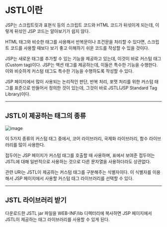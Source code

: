 # JSTL이란
JSP는 스크립트릿과 표현식 등의 스크립트 코드와 HTML 코드가 뒤섞이게 되는데, 이렇게 뒤섞인 JSP 코드는 알아보기가 쉽지 않다.

HTML 태그와 비슷한 태그를 사용해서 반복문이나 조건문을 처리할 수 있다면, 스크립트 코드를 사용할 때보다 보기 좋고 이해하기 쉬운 코드를 작성할 수 있을 것이다.

JSP는 새로운 태그를 추가할 수 있는 기능을 제공하고 있는데, 이것이 바로 커스텀 태그(Custom tag)이다.
JSP는 액션 태그를 제공하는데, 이들은 특수한 기능을 수행한다. 이와 비슷하게 커스텀 태그도 특수한 기능을 수행하도록 작성할 수 있다.

JSP 페이지에서 많이 사용되는 논리적인 판단, 반복 처리, 포맷 처리를 위한 커스텀 태그를 표준으로 만들어서 정의한 것이 있는데, 그것이 바로 JSTL(JSP Standard Tag Library)이다.
***
## JSTL이 제공하는 태그의 종류
![image](https://github.com/GYUNGAEEEE/WebProgramming/assets/158580466/2b1074fa-8be6-4aaa-a5d0-7b4769b53193)

이 5가지 종류의 커스텀 태그 중에서, 코어 라이브러리, 국제화 라이브러리, 함수 라이브러리를 많이 사용한다.

접두어는 JSP 페이지가 커스텀 태그를 호출할 때 사용하며, 표에서 보여준 접두어는 JSTL에 대해 일반적으로 사용하는 것으로 다른 문자열을 사용하더라도 상관없다.

관련 URI는 JSTL이 제공하는 커스텀 태그를 구분해주는 식별자이다. 이 식별자를 이용해서 JSP 페이지에서 사용할 커스텀 태그 라이브러리를 선택할 수 있다.
***
## JSTL 라이브러리 받기
다운로드한 JSTL jar 파일을 WEB-INF/lib 디렉터리에 복사하면 JSP 페이지에서 JSTL이 제공하는 태그 라이브러리를 사용할 수 있게 된다.

